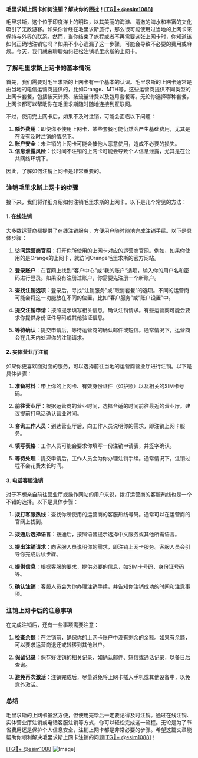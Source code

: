 **毛里求斯上网卡如何注销？解决你的困扰！[[TG💪+ @esim1088](https://t.me/s/esim1088)]**

毛里求斯，这个位于印度洋上的明珠，以其美丽的海滩、清澈的海水和丰富的文化吸引了无数游客。如果你曾经在毛里求斯旅行，那么很可能使用过当地的上网卡来保持与外界的联系。然而，当你结束了旅程或者不再需要这张上网卡时，你知道该如何正确地注销它吗？如果不小心遗漏了这一步骤，可能会导致不必要的费用或麻烦。今天，我们就来聊聊如何轻松注销毛里求斯的上网卡。

### **了解毛里求斯上网卡的基本情况**

首先，我们需要对毛里求斯的上网卡有一个基本的认识。毛里求斯的上网卡通常是由当地的电信运营商提供的，比如Orange、MTH等。这些运营商提供不同类型的上网卡套餐，包括按天计费、按流量计费以及包月套餐等。无论你选择哪种套餐，上网卡都可以帮助你在毛里求斯随时随地连接到互联网。

不过，使用完上网卡后，如果不及时注销，可能会面临以下问题：

1. **额外费用**：即使你不使用上网卡，某些套餐可能仍然会产生基础费用，尤其是在没有及时注销的情况下。
2. **账户安全**：未注销的上网卡可能会被他人恶意使用，造成不必要的损失。
3. **信息泄露风险**：长时间不注销的上网卡可能会导致个人信息泄露，尤其是在公共网络环境下。

因此，了解如何注销上网卡是非常重要的。

### **注销毛里求斯上网卡的步骤**

接下来，我们将详细介绍如何注销毛里求斯的上网卡。以下是几个常见的方法：

#### **1. 在线注销**

大多数运营商都提供了在线注销服务，方便用户随时随地完成注销手续。以下是具体步骤：

1. **访问运营商官网**：打开你所使用的上网卡对应的运营商官网。例如，如果你使用的是Orange的上网卡，就访问Orange毛里求斯的官方网站。
   
2. **登录账户**：在官网上找到“客户中心”或“我的账户”选项，输入你的用户名和密码进行登录。如果没有注册过账户，你需要先注册一个新账户。

3. **查找注销选项**：登录后，寻找“注销服务”或“取消套餐”的选项。不同的运营商可能会将这一功能放在不同的位置，比如“客户服务”或“账户设置”中。

4. **提交注销申请**：按照提示填写相关信息，确认注销请求。有些运营商可能会要求你提供身份证件号码或其他验证信息。

5. **等待确认**：提交申请后，等待运营商的确认邮件或短信。通常情况下，运营商会在几天内处理你的注销请求。

#### **2. 实体营业厅注销**

如果你更喜欢面对面的服务，可以选择前往当地的运营商营业厅进行注销。以下是具体步骤：

1. **准备材料**：带上你的上网卡、有效身份证件（如护照）以及相关的SIM卡号码。

2. **前往营业厅**：根据运营商的营业时间，选择合适的时间前往最近的营业厅。建议提前打电话确认营业时间。

3. **咨询工作人员**：到达营业厅后，向工作人员说明你的需求，即注销上网卡服务。

4. **填写表格**：工作人员可能会要求你填写一份注销申请表，并签字确认。

5. **等待处理**：提交申请后，工作人员会为你办理注销手续。通常情况下，注销过程不会花费太长时间。

#### **3. 电话客服注销**

对于不想亲自前往营业厅或操作网站的用户来说，拨打运营商的客服热线也是一个不错的选择。以下是具体步骤：

1. **拨打客服热线**：查找你所使用的运营商的客服热线号码。通常可以在运营商的官网上找到。

2. **拨通后选择语言**：拨通后，按照语音提示选择中文服务或其他所需语言。

3. **提出注销请求**：向客服人员说明你的需求，即注销上网卡服务。客服人员会引导你完成后续步骤。

4. **提供信息**：根据客服的要求，提供必要的信息，如SIM卡号码、身份证号码等。

5. **确认注销**：客服人员会为你办理注销手续，并告知你注销成功的时间和注意事项。

### **注销上网卡后的注意事项**

在完成注销后，还有一些事项需要注意：

1. **检查余额**：在注销前，确保你的上网卡账户中没有剩余的余额。如果有余额，可以要求运营商退还或转移到其他账户。

2. **保留记录**：保存好注销的相关记录，如确认邮件、短信或通话记录，以备日后查询。

3. **避免再次激活**：注销完成后，尽量避免将上网卡插入手机或其他设备中，以免意外激活。

### **总结**

毛里求斯的上网卡虽然方便，但使用完毕后一定要记得及时注销。通过在线注销、实体营业厅注销或电话客服注销等方式，你可以轻松完成这一流程。无论是为了节省费用还是保护个人信息安全，注销上网卡都是非常必要的步骤。希望这篇文章能帮助你顺利解决毛里求斯上网卡注销的问题[[TG💪+ @esim1088](https://t.me/s/esim1088)]！

[[TG💪+ @esim1088](https://t.me/s/esim1088) ![Image](https://i.postimg.cc/4NQfJmqS/Snipaste-2025-05-13-00-14-12.png)]